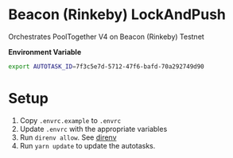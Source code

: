 # Beacon (Rinkeby) LockAndPush

Orchestrates PoolTogether V4 on Beacon (Rinkeby) Testnet

**Environment Variable** 
```.sh 
export AUTOTASK_ID=7f3c5e7d-5712-47f6-bafd-70a292749d90
```

# Setup

1. Copy `.envrc.example` to `.envrc`
2. Update `.envrc` with the appropriate variables
3. Run `direnv allow`.  See [direnv](https://direnv.net)
4. Run `yarn update` to update the autotasks.
